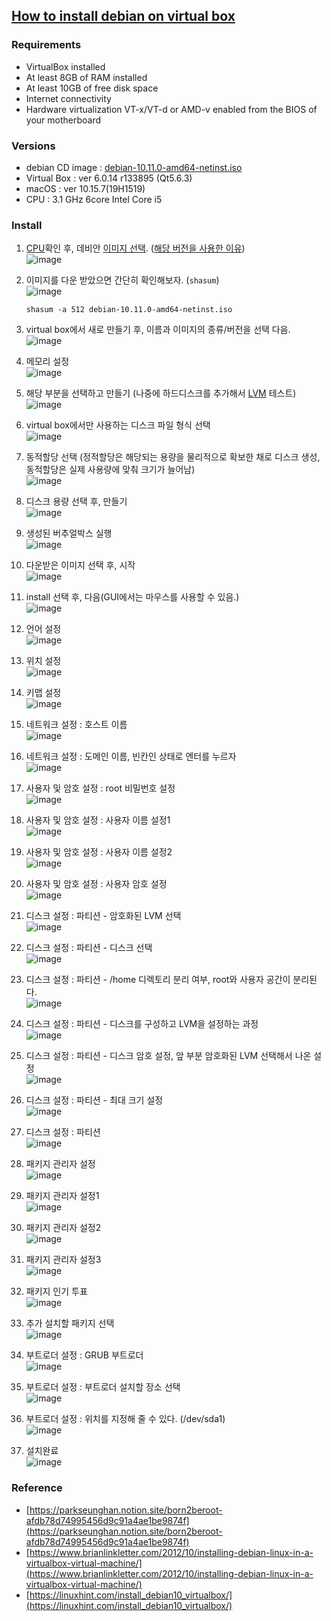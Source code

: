 ## [How to install debian on virtual box](https://www.debian.org/releases/stable/amd64/index.en.html)
### **Requirements**
- VirtualBox installed
- At least 8GB of RAM installed
- At least 10GB of free disk space
- Internet connectivity
- Hardware virtualization VT-x/VT-d or AMD-v enabled from the BIOS of your motherboard

### **Versions**
- debian CD image : [debian-10.11.0-amd64-netinst.iso](https://www.debian.org/CD/netinst/index.ko.html)
- Virtual Box : ver 6.0.14 r133895 (Qt5.6.3)
- macOS : ver 10.15.7(19H1519)
- CPU : 3.1 GHz 6core Intel Core i5

### **Install**
1. [CPU](https://hoseong511.github.io/CS/OS/cpu)확인 후, 데비안 [이미지 선택](https://cdimage.debian.org/cdimage/archive/). ([해당 버전을 사용한 이유](https://ko.wikipedia.org/wiki/%EB%8D%B0%EB%B9%84%EC%95%88#%EB%B0%B0%ED%8F%AC_%EC%97%AD%EC%82%AC))   
	![image](https://user-images.githubusercontent.com/62678380/145513483-a82d4334-2da9-4d74-99da-c79cb9d68318.png)

2. 이미지를 다운 받았으면 간단히 확인해보자. (`shasum`)   
	![image](https://user-images.githubusercontent.com/62678380/145515099-3e28e2ba-621e-49c8-8e24-5f9a37228c39.png)
	   
	`shasum -a 512 debian-10.11.0-amd64-netinst.iso
	`
3. virtual box에서 새로 만들기 후, 이름과 이미지의 종류/버전을 선택 다음.   
	![image](https://user-images.githubusercontent.com/62678380/145515981-da1dcb54-4cc8-4cb6-b71a-6cfca30a51af.png)
	
4. 메모리 설정   
	![image](https://user-images.githubusercontent.com/62678380/145516623-c4188a96-8e43-4fc8-81c7-6b02d37a56a6.png)

5. 해당 부분을 선택하고 만들기 (나중에 하드디스크를 추가해서 [LVM](https://github.com/hoseong511/CS/blob/main/OS/lvm.md) 테스트)   
	![image](https://user-images.githubusercontent.com/62678380/145516834-e2e380ba-0914-4e55-a746-db452b91f4f4.png)

6. virtual box에서만 사용하는 디스크 파일 형식 선택   
	![image](https://user-images.githubusercontent.com/62678380/145517110-6fd0cd0e-eea3-4f33-ad9b-6b0346c80bf8.png)

7. 동적할당 선택 (정적할당은 해당되는 용량을 물리적으로 확보한 채로 디스크 생성, 동적할당은 실제 사용량에 맞춰 크기가 늘어남)   
	![image](https://user-images.githubusercontent.com/62678380/145517717-a1a8afdf-028f-42a9-8e79-cd3ae0dca41a.png)

8. 디스크 용량 선택 후, 만들기    
	![image](https://user-images.githubusercontent.com/62678380/145518112-82b84a8e-f40a-4583-af2c-a0ba7387352e.png)

9. 생성된 버추얼박스 실행   
	![image](https://user-images.githubusercontent.com/62678380/145518275-82811263-9e10-4313-b7c9-c11ee0ac46e0.png)

10. 다운받은 이미지 선택 후, 시작    
	![image](https://user-images.githubusercontent.com/62678380/145518453-12954825-46fb-4cb3-a574-1c00d1973959.png)   

11. install 선택 후, 다음(GUI에서는 마우스를 사용할 수 있음.)   
	![image](https://user-images.githubusercontent.com/62678380/145519059-bfbac082-cc11-4a59-a716-24dc932d1ff1.png)   

12. 언어 설정   
	![image](https://user-images.githubusercontent.com/62678380/145526338-4f4bd528-0c81-451e-97ed-9c7ef863e747.png)   

13. 위치 설정   
	![image](https://user-images.githubusercontent.com/62678380/145526406-d0fbdc8e-7c71-4a0c-bf2b-e103a27650fa.png)   

14. 키맵 설정   
	![image](https://user-images.githubusercontent.com/62678380/145526465-ac88d0d5-7f27-4402-a52d-0174c734a0f8.png)   

15. 네트워크 설정 : 호스트 이름   
	![image](https://user-images.githubusercontent.com/62678380/145526844-c4bc8b1d-607c-4ff5-a654-6384e62ec583.png)   

16. 네트워크 설정 : 도메인 이름, 빈칸인 상태로 엔터를 누르자  
	![image](https://user-images.githubusercontent.com/62678380/145526978-30cbb433-ef04-41a9-be2a-32f424dbbe3b.png)   

17. 사용자 및 암호 설정 : root 비밀번호 설정   
	![image](https://user-images.githubusercontent.com/62678380/145527260-eab9fccf-3fc2-4108-891c-266f11703e02.png)   

18. 사용자 및 암호 설정 : 사용자 이름 설정1   
	![image](https://user-images.githubusercontent.com/62678380/145527633-2c1481cf-0144-4f2b-951f-a52bad5d27df.png)   

19. 사용자 및 암호 설정 : 사용자 이름 설정2   
	![image](https://user-images.githubusercontent.com/62678380/145527857-906c3538-35a4-4460-afa6-4a4a7ce2417b.png)   
	
20. 사용자 및 암호 설정 : 사용자 암호 설정  
	![image](https://user-images.githubusercontent.com/62678380/145527902-647e4cf4-edca-4129-ac6d-3ed8cb84e639.png)   

21. 디스크 설정 : 파티션 - 암호화된 LVM 선택  
	![image](https://user-images.githubusercontent.com/62678380/145528278-5e3cceda-9f8e-4e74-bff9-c4b0dabda8a6.png)   

22. 디스크 설정 : 파티션 - 디스크 선택   
	![image](https://user-images.githubusercontent.com/62678380/145528763-ba1bad63-ba9e-43ab-8fb0-4ea1e68a0fe2.png)   

23. 디스크 설정 : 파티션 - /home 디렉토리 분리 여부, root와 사용자 공간이 분리된다.   
	![image](https://user-images.githubusercontent.com/62678380/145528867-1e143ed5-d793-4a85-9437-17a3d4456ef9.png)   

24. 디스크 설정 : 파티션 - 디스크를 구성하고 LVM을 설정하는 과정   
	![image](https://user-images.githubusercontent.com/62678380/145529049-bf092960-72f5-414a-97e3-1efe3cb9f5b7.png)   

25. 디스크 설정 : 파티션 - 디스크 암호 설정, 앞 부분 암호화된 LVM 선택해서 나온 설정   
	![image](https://user-images.githubusercontent.com/62678380/145529049-bf092960-72f5-414a-97e3-1efe3cb9f5b7.png)   

26. 디스크 설정 : 파티션 - 최대 크기 설정  
	![image](https://user-images.githubusercontent.com/62678380/145525232-8961bb9e-fadc-4a41-b209-4f89c7bcfb4c.png)   


27. 디스크 설정 : 파티션   
	![image](https://user-images.githubusercontent.com/62678380/145523668-a33a448f-28bd-4487-8be9-affc6b3c315a.png)   


27. 패키지 관리자 설정   
	![image](https://user-images.githubusercontent.com/62678380/145530090-b434826d-e394-41c0-b9ba-7c311cd3ecf2.png)   

28. 패키지 관리자 설정1   
	![image](https://user-images.githubusercontent.com/62678380/145523416-12080f54-d7ae-4a4a-83fa-bf7b2036fc8f.png)   

29. 패키지 관리자 설정2   
	![image](https://user-images.githubusercontent.com/62678380/145523434-6063bd30-7299-4229-9b65-4c823a38a2d2.png)   

30. 패키지 관리자 설정3    
	![image](https://user-images.githubusercontent.com/62678380/145525465-38db8354-675e-4a4a-8ca6-30198bc06e97.png)   

30. 패키지 인기 투표   
	![image](https://user-images.githubusercontent.com/62678380/145523562-34b108a3-128c-4f00-950f-6eb003ed72bf.png) 

31. 추가 설치할 패키지 선택   
	![image](https://user-images.githubusercontent.com/62678380/145525960-874b449d-39dd-4795-91e5-192d397e4035.png) 

32. 부트로더 설정 : GRUB 부트로더  
	![image](https://user-images.githubusercontent.com/62678380/145525743-6264ca06-7160-47aa-b406-e382c6f7cef4.png)  

33. 부트로더 설정 : 부트로더 설치할 장소 선택  
	![image](https://user-images.githubusercontent.com/62678380/145524821-e88a816c-f312-4cb1-91c2-23ea6709ae73.png)   

34. 부트로더 설정 : 위치를 지정해 줄 수 있다. (/dev/sda1)  
	![image](https://user-images.githubusercontent.com/62678380/145524787-aa0a54c5-cf2b-4ff3-9d18-b71c04e9a8b6.png)   

35. 설치완료   
	![image](https://user-images.githubusercontent.com/62678380/145524230-62584fc7-0ee0-49d4-9b05-074d6fe1fc3d.png)  
	

### **Reference**
- [https://parkseunghan.notion.site/born2beroot-afdb78d74995456d9c91a4ae1be9874f](https://parkseunghan.notion.site/born2beroot-afdb78d74995456d9c91a4ae1be9874f)
- [https://www.brianlinkletter.com/2012/10/installing-debian-linux-in-a-virtualbox-virtual-machine/](https://www.brianlinkletter.com/2012/10/installing-debian-linux-in-a-virtualbox-virtual-machine/)
- [https://linuxhint.com/install_debian10_virtualbox/](https://linuxhint.com/install_debian10_virtualbox/)
